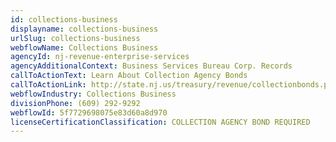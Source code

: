 ```yaml
---
id: collections-business
displayname: collections-business
urlSlug: collections-business
webflowName: Collections Business
agencyId: nj-revenue-enterprise-services
agencyAdditionalContext: Business Services Bureau Corp. Records
callToActionText: Learn About Collection Agency Bonds
callToActionLink: http://state.nj.us/treasury/revenue/collectionbonds.pdf
webflowIndustry: Collections Business
divisionPhone: (609) 292-9292
webflowId: 5f7729698075e83d60a8d970
licenseCertificationClassification: COLLECTION AGENCY BOND REQUIRED
---
```


